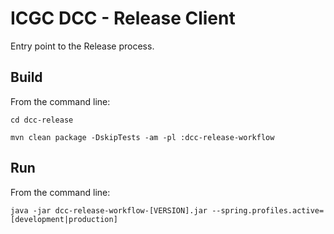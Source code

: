 ICGC DCC - Release Client
===

Entry point to the Release process.

Build
---

From the command line:

`cd dcc-release`

`mvn clean package -DskipTests -am -pl :dcc-release-workflow`

Run
---

From the command line:

`java -jar dcc-release-workflow-[VERSION].jar --spring.profiles.active=[development|production]`
